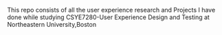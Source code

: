 This repo consists of all the user experience research 
and Projects I have done while studying 
CSYE7280-User Experience Design and Testing at Northeastern University,Boston




